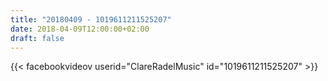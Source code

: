 ```yaml
---
title: "20180409 - 1019611211525207"
date: 2018-04-09T12:00:00+02:00
draft: false
---
```


{{< facebookvideov userid="ClareRadelMusic" id="1019611211525207" >}}